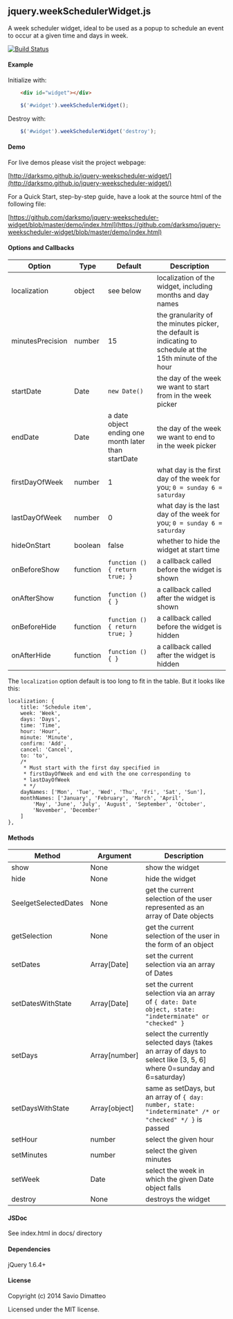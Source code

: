 jquery.weekSchedulerWidget.js
-------

[1]: <https://github.com/darksmo/jquery-weekscheduler-widget>

A week scheduler widget, ideal to be used as a popup to schedule an event to occur at a given time and days in week.

[![Build Status](https://travis-ci.org/darksmo/jquery-weekscheduler-widget.svg?branch=master)](https://travis-ci.org/darksmo/jquery-weekscheduler-widget)

#### Example

Initialize with:

```html
    <div id="widget"></div>
```

```javascript
    $('#widget').weekSchedulerWidget();
```

Destroy with:

```javascript
    $('#widget').weekSchedulerWidget('destroy');
```

#### Demo

For live demos please visit the project webpage:

[http://darksmo.github.io/jquery-weekscheduler-widget/](http://darksmo.github.io/jquery-weekscheduler-widget/)

For a Quick Start, step-by-step guide, have a look at the source html of the following file:

[https://github.com/darksmo/jquery-weekscheduler-widget/blob/master/demo/index.html](https://github.com/darksmo/jquery-weekscheduler-widget/blob/master/demo/index.html)

#### Options and Callbacks

Option | Type | Default | Description
------ | ---- | ------- | -----------
localization | object | see below | localization of the widget, including months and day names
minutesPrecision | number | 15 | the granularity of the minutes picker, the default is indicating to schedule at the 15th minute of the hour
startDate | Date | `new Date()` | the day of the week we want to start from in the week picker
endDate | Date | a date object ending one month later than startDate | the day of the week we want to end to in the week picker
firstDayOfWeek | number | 1 | what day is the first day of the week for you; `0 = sunday 6 = saturday`
lastDayOfWeek | number | 0 | what day is the last day of the week for you; `0 = sunday 6 = saturday`
hideOnStart | boolean | false | whether to hide the widget at start time
onBeforeShow | function | `function () { return true; }` | a callback called before the widget is shown
onAfterShow | function | `function () { }` | a callback called after the widget is shown
onBeforeHide | function | `function () { return true; }` | a callback called before the widget is hidden 
onAfterHide | function | `function () { }` | a callback called after the widget is hidden

The `localization` option default is too long to fit in the table. But it looks like this:

    localization: {
        title: 'Schedule item',
        week: 'Week',
        days: 'Days',
        time: 'Time',
        hour: 'Hour',
        minute: 'Minute',
        confirm: 'Add',
        cancel: 'Cancel',
        to: 'to',
        /* 
         * Must start with the first day specified in
         * firstDayOfWeek and end with the one corresponding to
         * lastDayOfWeek 
         * */
        dayNames: ['Mon', 'Tue', 'Wed', 'Thu', 'Fri', 'Sat', 'Sun'],
        monthNames: ['January', 'February', 'March', 'April',
            'May', 'June', 'July', 'August', 'September', 'October',
            'November', 'December'
        ]
    },

#### Methods

Method | Argument | Description
------ | -------- | -----------
show | None | show the widget
hide | None | hide the widget
SeelgetSelectedDates | None | get the current selection of the user represented as an array of Date objects
getSelection | None | get the current selection of the user in the form of an object
setDates | Array[Date] | set the current selection via an array of Dates
setDatesWithState | Array[Date] | set the current selection via an array of `{ date: Date object, state: "indeterminate" or "checked" }`
setDays | Array[number] | select the currently selected days (takes an array of days to select like [3, 5, 6] where 0=sunday and 6=saturday)
setDaysWithState | Array[object] | same as setDays, but an array of `{ day: number, state: "indeterminate" /* or "checked" */ }` is passed
setHour | number | select the given hour
setMinutes | number | select the given minutes
setWeek | Date | select the week in which the given Date object falls
destroy | None | destroys the widget

#### JSDoc

See index.html in docs/ directory

#### Dependencies

jQuery 1.6.4+

#### License

Copyright (c) 2014 Savio Dimatteo

Licensed under the MIT license.
